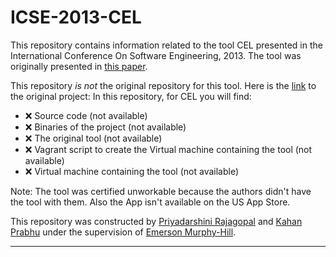 # ICSE-2013-CEL

This repository contains information related to the tool CEL presented in the International Conference On Software Engineering, 2013. The tool was originally presented in [this paper](http://dl.acm.org/citation.cfm?id=2486996).

This repository _is not_ the original repository for this tool. Here is the [link](http://cel.inf.usi.ch/) to the original project:
In this repository, for CEL you will find:
* :x: Source code (not available)
* :x: Binaries of the project (not available)
* :x: The original tool (not available)
* :x: Vagrant script to create the Virtual machine containing the tool (not available)
* :x: Virtual machine containing the tool (not available)

Note: The tool was certified unworkable because the authors didn't have the tool with them. Also the App isn't available on the US App Store. 


This repository was constructed by [Priyadarshini Rajagopal](https://github.com/PriyadarshiniRajagopal) and [Kahan Prabhu](https://github.com/KahanPrabhu) under the supervision of [Emerson Murphy-Hill](https://github.com/CaptainEmerson).  

***
